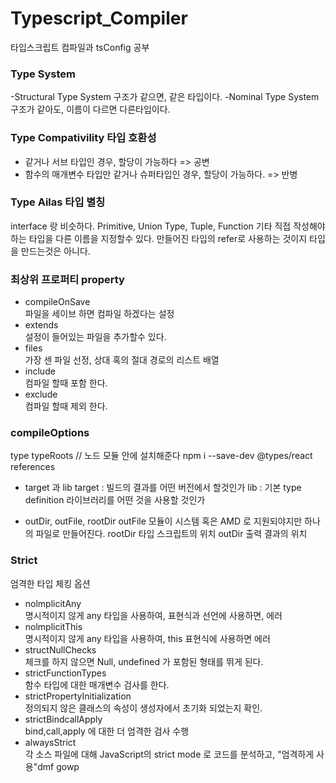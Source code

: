 # Typescript_Compiler
타입스크립트 컴파일과  tsConfig 공부


### Type System

-Structural Type System
  구조가 같으면, 같은 타입이다.
-Nominal Type System
  구조가 같아도, 이름이 다르면 다른타입이다.

### Type Compativility 타입 호환성 

- 같거나 서브 타입인 경우, 할당이 가능하다 => 공변
- 함수의 매개변수 타입만 같거나 슈퍼타입인 경우, 할당이 가능하다. => 반병

### Type Ailas 타입 별칭 

interface 랑 비슷하다.
Primitive, Union Type, Tuple, Function
기타 직접 작성해야하는 타입을 다른 이름을 지정할수 있다.
만들어진 타입의 refer로 사용하는 것이지 타입을 만드는것은 아니다.

### 최상위 프로퍼티 property

- compileOnSave	 
  파일을 세이브 하면 컴파일 하겠다는 설정
- extends			 
  설정이 들어있는 파일을 추가할수 있다. 
- files 			
  가장 센 파일 선정, 상대 혹의 절대 경로의 리스트 배열
- include			
  컴파일 할때 포함 한다.			
- exclude	 
  컴파일 할때 제외 한다.

### compileOptions

type
typeRoots		// 노드 모듈 안에 설치해준다 npm i --save-dev @types/react
references

- target 과 lib 
  target : 빌드의 결과를 어떤 버전에서 할것인가
  lib : 기본 type definition 라이브러리를 어떤 것을 사용할 것인가

- outDir, outFile, rootDir 
  outFile		모듈이 시스템 혹은 AMD 로 지원되야지만 하나의 파일로 만들어진다.
  rootDir 	타입 스크립트의 위치
  outDir		출력 결과의 위치


### Strict 
엄격한 타입 체킹 옵션

- nolmplicitAny		
    명시적이지 않게 any 타입을 사용하여, 표현식과 선언에 사용하면, 에러
- nolmplicitThis		
    명시적이지 않게 any 타입을 사용하여, this 표현식에 사용하면 에러
- structNullChecks		
    체크를 하지 않으면 Null, undefined 가 포함된 형태를 뛰게 된다.
- strictFunctionTypes		
    함수 타입에 대한 매개변수 검사를 한다.
- strictPropertyInitialization	
    정의되지 않은 클래스의 속성이 생성자에서 초기화 되었는지 확인.
- strictBindcallApply		
    bind,call,apply 에 대한 더 엄격한 검사 수행
- alwaysStrict		
    각 소스 파일에 대해 JavaScript의 strict mode 로 코드를 분석하고, "엄격하게 사용"dmf gowp

